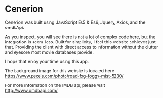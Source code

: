 # Cenerion

Cenerion was built using JavaScript Es5 & Es6, Jquery, Axios, and the omdbApi.

As you inspect, you will see there is not a lot of complex code here, but the integration is seem-less. Built for simplicity, I feel this website achieves just that. Providing the client with direct access to information without the clutter and eyesore most movie databases provide.

I hope that enjoy your time using this app.

The background image for this website is located here https://www.pexels.com/photo/road-fog-foggy-mist-5230/

For more information on the IMDB api; please visit http://www.omdbapi.com/


